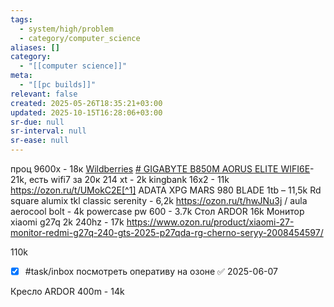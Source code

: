 ```yaml
---
tags:
  - system/high/problem
  - category/computer_science
aliases: []
category:
  - "[[computer science]]"
meta:
  - "[[pc builds]]"
relevant: false
created: 2025-05-26T18:35:21+03:00
updated: 2025-10-15T16:28:06+03:00
sr-due: null
sr-interval: null
sr-ease: null
---
```


проц 9600х - 18к [Wildberries](https://www.wildberries.ru/catalog/254086216/feedbacks?imtId=230254432&size=396431117#93Y95hova3W1SXPHQl83)
 [# GIGABYTE B850M AORUS ELITE WIFI6E](https://www.dns-shop.ru/product/d9d253dd05fed21a/materinskaa-plata-gigabyte-b850m-aorus-elite-wifi6e/)- 21k, есть wifi7 за 20к
214 xt - 2k
kingbank 16x2 - 11k https://ozon.ru/t/UMokC2E[^1]
ADATA XPG MARS 980 BLADE 1tb – 11,5k
Rd square alumix tkl classic serenity - 6,2k https://ozon.ru/t/hwJNu3j / aula
aerocool bolt - 4k
powercase pw 600 - 3.7k
Стол ARDOR 16k
Монитор xiaomi g27q 2k 240hz - 17k https://www.ozon.ru/product/xiaomi-27-monitor-redmi-g27q-240-gts-2025-p27qda-rg-cherno-seryy-2008454597/

110k

- [x] #task/inbox посмотреть оперативу на озоне ✅ 2025-06-07

Кресло ARDOR 400m - 14k
